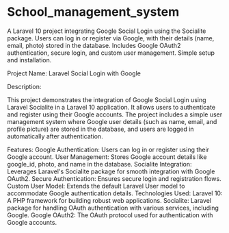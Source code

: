 # School_management_system
A Laravel 10 project integrating Google Social Login using the Socialite package. Users can log in or register via Google, with their details (name, email, photo) stored in the database. Includes Google OAuth2 authentication, secure login, and custom user management. Simple setup and installation.


Project Name: Laravel Social Login with Google

Description:

This project demonstrates the integration of Google Social Login using Laravel Socialite in a Laravel 10 application. It allows users to authenticate and register using their Google accounts. The project includes a simple user management system where Google user details (such as name, email, and profile picture) are stored in the database, and users are logged in automatically after authentication.

Features:
Google Authentication: Users can log in or register using their Google account.
User Management: Stores Google account details like google_id, photo, and name in the database.
Socialite Integration: Leverages Laravel's Socialite package for smooth integration with Google OAuth2.
Secure Authentication: Ensures secure login and registration flows.
Custom User Model: Extends the default Laravel User model to accommodate Google authentication details.
Technologies Used:
Laravel 10: A PHP framework for building robust web applications.
Socialite: Laravel package for handling OAuth authentication with various services, including Google.
Google OAuth2: The OAuth protocol used for authentication with Google accounts.
